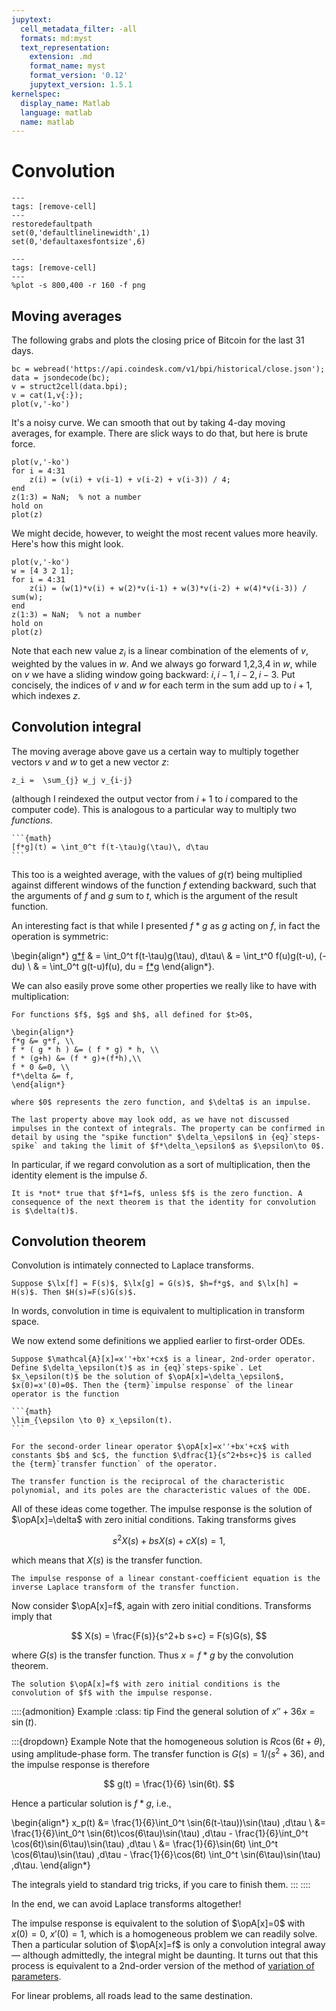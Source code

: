 ```yaml
---
jupytext:
  cell_metadata_filter: -all
  formats: md:myst
  text_representation:
    extension: .md
    format_name: myst
    format_version: '0.12'
    jupytext_version: 1.5.1
kernelspec:
  display_name: Matlab
  language: matlab
  name: matlab
---
```

# Convolution

```{code-cell}
---
tags: [remove-cell]
---
restoredefaultpath
set(0,'defaultlinelinewidth',1)
set(0,'defaultaxesfontsize',6)
```

```{code-cell}
---
tags: [remove-cell]
---
%plot -s 800,400 -r 160 -f png
```

## Moving averages

The following grabs and plots the closing price of Bitcoin for the last 31 days.

```{code-cell}
bc = webread('https://api.coindesk.com/v1/bpi/historical/close.json');
data = jsondecode(bc);
v = struct2cell(data.bpi);
v = cat(1,v{:});
plot(v,'-ko')
```

It's a noisy curve. We can smooth that out by taking 4-day moving averages, for example. There are slick ways to do that, but here is brute force.

```{code-cell} matlab
plot(v,'-ko')
for i = 4:31
    z(i) = (v(i) + v(i-1) + v(i-2) + v(i-3)) / 4;
end
z(1:3) = NaN;  % not a number
hold on
plot(z)
```

We might decide, however, to weight the most recent values more heavily. Here's how this might look.

```{code-cell}
plot(v,'-ko')
w = [4 3 2 1];
for i = 4:31
    z(i) = (w(1)*v(i) + w(2)*v(i-1) + w(3)*v(i-2) + w(4)*v(i-3)) / sum(w);
end
z(1:3) = NaN;  % not a number
hold on
plot(z)
```

Note that each new value $z_i$ is a linear combination of the elements of $v$, weighted by the values in $w$. And we always go forward 1,2,3,4 in $w$, while on $v$ we have a sliding window going backward: $i,i-1,i-2,i-3$. Put concisely, the indices of $v$ and $w$ for each term in the sum add up to $i+1$, which indexes $z$.

## Convolution integral

The moving average above gave us a certain way to multiply together vectors $v$ and $w$ to get a new vector $z$:

```{math}
z_i =  \sum_{j} w_j v_{i-j} 
```

(although I reindexed the output vector from $i+1$ to $i$ compared to the computer code). This is analogous to a particular way to multiply two *functions*.

````{proof:definition} Convolution integral
```{math} 
[f*g](t) = \int_0^t f(t-\tau)g(\tau)\, d\tau
```
````

This too is a weighted average, with the values of $g(\tau)$ being multiplied against different windows of the function $f$ extending backward, such that the arguments of $f$ and $g$ sum to $t$, which is the argument of the result function.

An interesting fact is that while I presented $f*g$ as $g$ acting on $f$, in fact the operation is symmetric:

\begin{align*}
[g*f](t) & = \int_0^t f(t-\tau)g(\tau)\, d\tau\\
& = \int_t^0 f(u)g(t-u)\, (-du)  \\
& = \int_0^t g(t-u)f(u)\, du = [f*g](t)
\end{align*}.

We can also easily prove some other properties we really like to have with multiplication:

````{proof:property} Convolution
For functions $f$, $g$ and $h$, all defined for $t>0$, 

\begin{align*}
f*g &= g*f, \\
f * ( g * h ) &= ( f * g) * h, \\
f * (g+h) &= (f * g)+(f*h),\\ 
f * 0 &=0, \\ 
f*\delta &= f,
\end{align*}

where $0$ represents the zero function, and $\delta$ is an impulse.
````

```{note}
The last property above may look odd, as we have not discussed impulses in the context of integrals. The property can be confirmed in detail by using the "spike function" $\delta_\epsilon$ in {eq}`steps-spike` and taking the limit of $f*\delta_\epsilon$ as $\epsilon\to 0$.
```

In particular, if we regard convolution as a sort of multiplication, then the identity element is the impulse $\delta$.

````{warning}
It is *not* true that $f*1=f$, unless $f$ is the zero function. A consequence of the next theorem is that the identity for convolution is $\delta(t)$. 
````

## Convolution theorem

Convolution is intimately connected to Laplace transforms.

````{proof:theorem} Convolution Theorem
Suppose $\lx[f] = F(s)$, $\lx[g] = G(s)$, $h=f*g$, and $\lx[h] = H(s)$. Then $H(s)=F(s)G(s)$.
````

In words, convolution in time is equivalent to multiplication in transform space.

We now extend some definitions we applied earlier to first-order ODEs.

````{proof:definition} Impulse response, 2nd order
Suppose $\mathcal{A}[x]=x''+bx'+cx$ is a linear, 2nd-order operator. Define $\delta_\epsilon(t)$ as in {eq}`steps-spike`. Let $x_\epsilon(t)$ be the solution of $\opA[x]=\delta_\epsilon$, $x(0)=x'(0)=0$. Then the {term}`impulse response` of the linear operator is the function

```{math}
\lim_{\epsilon \to 0} x_\epsilon(t).
```
````

````{proof:definition} Transfer function, 2nd order
For the second-order linear operator $\opA[x]=x''+bx'+cx$ with constants $b$ and $c$, the function $\dfrac{1}{s^2+bs+c}$ is called the {term}`transfer function` of the operator.
````

```{note}
The transfer function is the reciprocal of the characteristic polynomial, and its poles are the characteristic values of the ODE.
```

All of these ideas come together. The impulse response is the solution of $\opA[x]=\delta$ with zero initial conditions. Taking transforms gives

$$
s^2 X(s) + b s X(s) + c X(s) = 1,
$$

which means that $X(s)$ is the transfer function.

```{proof:theorem}
The impulse response of a linear constant-coefficient equation is the inverse Laplace transform of the transfer function.
```

Now consider $\opA[x]=f$, again with zero initial conditions. Transforms imply that

$$
X(s) = \frac{F(s)}{s^2+b s+c} = F(s)G(s),
$$

where $G(s)$ is the transfer function. Thus $x=f*g$ by the convolution theorem.

```{proof:theorem}
The solution $\opA[x]=f$ with zero initial conditions is the convolution of $f$ with the impulse response.
```

::::{admonition} Example
:class: tip
Find the general solution of $x''+36x=\sin(t)$.

:::{dropdown} Example
Note that the homogeneous solution is $R\cos(6t+\theta)$, using amplitude-phase form. The transfer function is $G(s)=1/(s^2+36)$, and the impulse response is therefore

$$
g(t) = \frac{1}{6} \sin(6t).
$$

Hence a particular solution is $f*g$, i.e.,

\begin{align*}
x_p(t) &= \frac{1}{6}\int_0^t \sin(6(t-\tau))\sin(\tau) \,d\tau \\
&= \frac{1}{6}\int_0^t \sin(6t)\cos(6\tau)\sin(\tau) \,d\tau - \frac{1}{6}\int_0^t \cos(6t)\sin(6\tau)\sin(\tau) \,d\tau \\ 
&= \frac{1}{6}\sin(6t) \int_0^t \cos(6\tau)\sin(\tau) \,d\tau - \frac{1}{6}\cos(6t) \int_0^t \sin(6\tau)\sin(\tau) \,d\tau.
\end{align*}

The integrals yield to standard trig tricks, if you care to finish them.
:::
::::

In the end, we can avoid Laplace transforms altogether! 

The impulse response is equivalent to the solution of $\opA[x]=0$ with $x(0)=0$, $x'(0)=1$, which is a homogeneous problem we can readily solve. Then a particular solution of $\opA[x]=f$ is only a convolution integral away — although admittedly, the integral might be daunting. It turns out that this process is equivalent to a 2nd-order version of the method of [variation of parameters](../first_linear/variation_parameters.md). 

For linear problems, all roads lead to the same destination.
